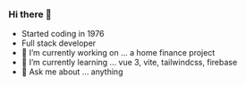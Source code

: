 ### Hi there 👋

- Started coding in 1976
- Full stack developer
- 🔭 I’m currently working on ... a home finance project
- 🌱 I’m currently learning ... vue 3, vite, tailwindcss, firebase
- 💬 Ask me about ... anything
